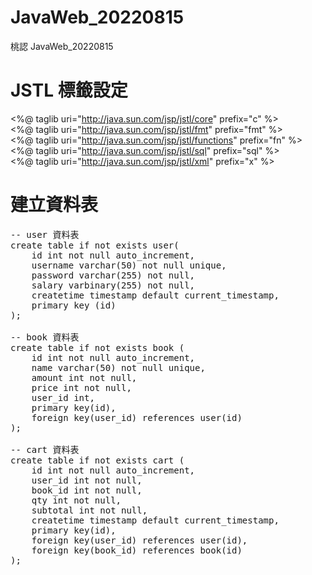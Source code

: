 # JavaWeb_20220815
桃認 JavaWeb_20220815

# JSTL 標籤設定
&lt;%@ taglib uri="http://java.sun.com/jsp/jstl/core" prefix="c" %><br />
&lt;%@ taglib uri="http://java.sun.com/jsp/jstl/fmt" prefix="fmt" %><br />
&lt;%@ taglib uri="http://java.sun.com/jsp/jstl/functions" prefix="fn" %><br />
&lt;%@ taglib uri="http://java.sun.com/jsp/jstl/sql" prefix="sql" %><br />
&lt;%@ taglib uri="http://java.sun.com/jsp/jstl/xml" prefix="x" %><br />

# 建立資料表
<pre>
-- user 資料表
create table if not exists user(
	id int not null auto_increment,
	username varchar(50) not null unique,
	password varchar(255) not null,
	salary varbinary(255) not null,
	createtime timestamp default current_timestamp,
	primary key (id)
);

-- book 資料表
create table if not exists book (
	id int not null auto_increment,
	name varchar(50) not null unique,
	amount int not null,
	price int not null,
	user_id int,
	primary key(id),
	foreign key(user_id) references user(id)
);

-- cart 資料表
create table if not exists cart (
	id int not null auto_increment,
	user_id int not null,
	book_id int not null,
	qty int not null,
	subtotal int not null,
	createtime timestamp default current_timestamp,
	primary key(id),
	foreign key(user_id) references user(id),
	foreign key(book_id) references book(id)
);

</pre>

